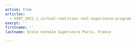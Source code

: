 ```yaml
---
active: true
articles:
  - VIRT_2022_1_virtual-realities-real-experience-program
exerpt: ''
firstname: ''
lastname: Ecole normale Supérieure Paris, France

---
```

